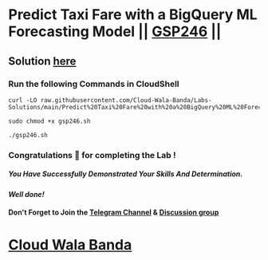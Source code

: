 # Predict Taxi Fare with a BigQuery ML Forecasting Model || [GSP246](https://www.cloudskillsboost.google/focuses/1797?parent=catalog) ||

## Solution [here](https://youtu.be/LQy1Mmht7kc)

### Run the following Commands in CloudShell

```
curl -LO raw.githubusercontent.com/Cloud-Wala-Banda/Labs-Solutions/main/Predict%20Taxi%20Fare%20with%20a%20BigQuery%20ML%20Forecasting%20Model/gsp246.sh

sudo chmod +x gsp246.sh

./gsp246.sh
```

### Congratulations 🎉 for completing the Lab !

##### *You Have Successfully Demonstrated Your Skills And Determination.*

#### *Well done!*

#### Don't Forget to Join the [Telegram Channel](https://t.me/cloudwalabanda) & [Discussion group](https://t.me/cloudwalabandachats)

# [Cloud Wala Banda](https://www.youtube.com/@cloudwalabanda)

